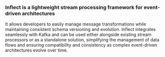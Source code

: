 ### Inflect is a lightweight stream processing framework for event-driven architectures
It allows developers to easily manage message transformations while maintaining consistent schema versioning and evolution. Inflect integrates seamlessly with Kafka and can be used either alongside existing stream processors or as a standalone solution, simplifying the management of data flows and ensuring compatibility and consistency as complex event-driven architectures evolve over time.
